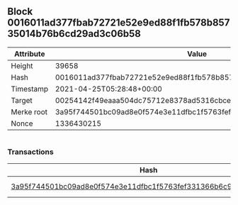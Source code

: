 ## Block 0016011ad377fbab72721e52e9ed88f1fb578b85735014b76b6cd29ad3c06b58

Attribute | Value
--- | ---
Height | 39658
Hash | 0016011ad377fbab72721e52e9ed88f1fb578b85735014b76b6cd29ad3c06b58
Timestamp | 2021-04-25T05:28:48+00:00
Target | 00254142f49eaaa504dc75712e8378ad5316cbcead634704b3734b6271167cc4
Merke root | 3a95f744501bc09ad8e0f574e3e11dfbc1f5763fef331366b6c960a958356311
Nonce | 1336430215

```

```

### Transactions

Hash | Amount
--- | ---
[3a95f744501bc09ad8e0f574e3e11dfbc1f5763fef331366b6c960a958356311](3a95f744501bc09ad8e0f574e3e11dfbc1f5763fef331366b6c960a958356311.md) | 10.00000000 SKEPTI 
